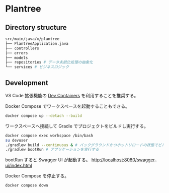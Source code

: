 # Plantree

## Directory structure

```bash
src/main/java/x/plantree
├── PlantreeApplication.java
├── controllers
├── errors
├── models
├── repositories # データ永続化処理の抽象化
└── services # ビジネスロジック
```

## Development

VS Code 拡張機能の [Dev Containers](https://marketplace.visualstudio.com/items?itemName=ms-vscode-remote.remote-containers) を利用することを推奨する。

Docker Compose でワークスペースを起動することもできる。

```bash
docker compose up --detach --build
```

ワークスペースへ接続して Gradle でプロジェクトをビルドし実行する。

```bash
docker compose exec workspace /bin/bash
su devuser
./gradlew build --continuous & # バックグラウンドかつホットリロードの状態でビルドする
./gradlew bootRun # アプリケーションを実行する
```

bootRun すると Swagger UI が起動する。
<http://localhost:8080/swagger-ui/index.html>

Docker Compose を停止する。

```bash
docker compose down
```
